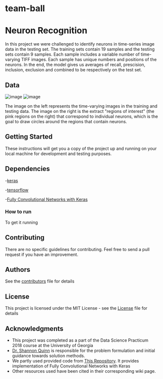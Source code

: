 # team-ball

# Neuron Recognition  

In this project we were challenged to identify neurons in time-series image data in the testing set. The training sets contain 19 samples and the testing sets contain 9 samples. Each sample includes a variable number of time-varying TIFF images. Each sample has unique numbers and positions of the neurons. In the end, the model gives us averages of recall, prescision, inclusion, exclusion and combined to be  respectively on the test set.

## Data    
![image](https://camo.githubusercontent.com/8b0a462a43fcab3e83992d7b4aed5a92feda0dc7/687474703a2f2f6e6575726f66696e6465722e636f64656e6575726f2e6f72672f636f6d706f6e656e74732f6173736574732f6d6f7669652e676966)
![image](https://camo.githubusercontent.com/21fcbc0a48052b77af30d741b71a736dbf9ed4b0/687474703a2f2f6e6575726f66696e6465722e636f64656e6575726f2e6f72672f636f6d706f6e656e74732f6173736574732f7a6f6f6d696e672e676966)    

The image on the left represents the time-varying images in the training and testing data. The image on the right is the extract "regions of interest" (the pink regions on the right) that correspond to individual neurons, which is the goal to draw circles around the regions that contain neurons.

## Getting Started

These instructions will get you a copy of the project up and running on your local machine for development and testing 
purposes.

## Dependencies
-[keras](https://keras.io/#installation)

-[tensorflow](https://www.tensorflow.org/install/)

-[Fully Convolutional Networks with Keras](https://github.com/JihongJu/keras-fcn)

### How to run
To get it running
    
## Contributing

There are no specific guidelines for contributing.  Feel free to send a pull request if you have an improvement.


## Authors

See the [contributors](./CONTRIBUTORS.md) file for details

## License

This project is licensed under the MIT License - see the [License](./LICENSE) file for details

## Acknowledgments

* This project was completed as a part of the Data Science Practicum 2018 course at the University of Georgia
* [Dr. Shannon Quinn](https://github.com/magsol)
 is responsible for the problem formulation and initial guidance towards solution methods.
* We partly used provided code from [This Repository](https://github.com/JihongJu/keras-fcn).
It provides implementation of Fully Convolutional Networks with Keras
* Other resources used have been cited in their corresponding wiki page. 

